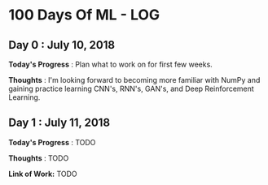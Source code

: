 # 100 Days Of ML - LOG

## Day 0 : July 10, 2018
 
**Today's Progress** : Plan what to work on for first few weeks.

**Thoughts** : I'm looking forward to becoming more familiar with NumPy and gaining practice learning CNN's, RNN's, GAN's, and Deep Reinforcement Learning.


## Day 1 : July 11, 2018

**Today's Progress** : TODO

**Thoughts** : TODO

**Link of Work:**   TODO <!--[Commit](https://github.com/LordSomen/100DaysOfML/commit/a09148256d1561f5f9e5544ff3f64aacf0d24f43)-->

